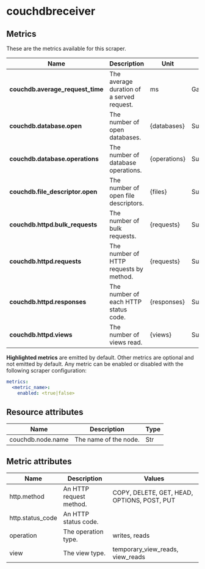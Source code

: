 [comment]: <> (Code generated by mdatagen. DO NOT EDIT.)

# couchdbreceiver

## Metrics

These are the metrics available for this scraper.

| Name | Description | Unit | Type | Attributes |
| ---- | ----------- | ---- | ---- | ---------- |
| **couchdb.average_request_time** | The average duration of a served request. | ms | Gauge(Double) | <ul> </ul> |
| **couchdb.database.open** | The number of open databases. | {databases} | Sum(Int) | <ul> </ul> |
| **couchdb.database.operations** | The number of database operations. | {operations} | Sum(Int) | <ul> <li>operation</li> </ul> |
| **couchdb.file_descriptor.open** | The number of open file descriptors. | {files} | Sum(Int) | <ul> </ul> |
| **couchdb.httpd.bulk_requests** | The number of bulk requests. | {requests} | Sum(Int) | <ul> </ul> |
| **couchdb.httpd.requests** | The number of HTTP requests by method. | {requests} | Sum(Int) | <ul> <li>http.method</li> </ul> |
| **couchdb.httpd.responses** | The number of each HTTP status code. | {responses} | Sum(Int) | <ul> <li>http.status_code</li> </ul> |
| **couchdb.httpd.views** | The number of views read. | {views} | Sum(Int) | <ul> <li>view</li> </ul> |

**Highlighted metrics** are emitted by default. Other metrics are optional and not emitted by default.
Any metric can be enabled or disabled with the following scraper configuration:

```yaml
metrics:
  <metric_name>:
    enabled: <true|false>
```

## Resource attributes

| Name | Description | Type |
| ---- | ----------- | ---- |
| couchdb.node.name | The name of the node. | Str |

## Metric attributes

| Name | Description | Values |
| ---- | ----------- | ------ |
| http.method | An HTTP request method. | COPY, DELETE, GET, HEAD, OPTIONS, POST, PUT |
| http.status_code | An HTTP status code. |  |
| operation | The operation type. | writes, reads |
| view | The view type. | temporary_view_reads, view_reads |
